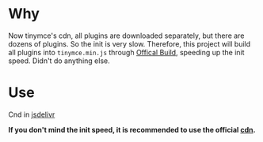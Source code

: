 # Why

Now tinymce's cdn, all plugins are downloaded separately, but there are dozens of plugins. So the init is very slow. Therefore, this project will build all plugins into `tinymce.min.js` through [Offical Build](https://www.tiny.cloud/get-tiny/custom-builds/), speeding up the init speed. Didn't do anything else.

# Use

 Cnd in [jsdelivr](https://www.jsdelivr.com/package/npm/tinymce-all-in-one)

**If you don't mind the init speed, it is recommended to use the official [cdn](https://www.jsdelivr.com/package/npm/tinymce).**

